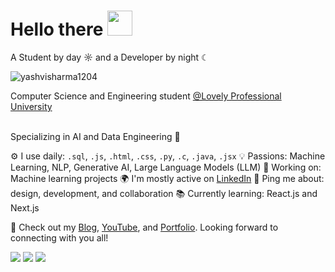  # Hello there <img src="https://github.com/user-attachments/assets/ef8aa47e-72db-4604-9985-6107dc3ad4cb" width="40" height="40" />
A Student by day ☼ and a Developer by night ☾

<p align="left"> <img src="https://komarev.com/ghpvc/?username=yashvisharma1204&label=Profile%20views&color=0e75b6&style=flat" alt="yashvisharma1204" /> </p>

Computer Science and Engineering student [@Lovely Professional University](https://www.lpu.in/)

<br> Specializing in AI and Data Engineering 👑


⚙️ I use daily: `.sql`, `.js`, `.html`, `.css`, `.py`, `.c`, `.java`, `.jsx`
💡 Passions: Machine Learning, NLP, Generative AI, Large Language Models (LLM)
💅 Working on: Machine learning projects
🌍 I'm mostly active on [LinkedIn](https://www.linkedin.com/in/yashvi-sharma-150863220/)
💬 Ping me about: design, development, and collaboration
📚 Currently learning: React.js and Next.js

🚀 Check out my [Blog](#), [YouTube](#), and [Portfolio](https://portfolio-three-wheat-21.vercel.app).
Looking forward to connecting with you all!

![](http://github-profile-summary-cards.vercel.app/api/cards/profile-details?username=yashvisharma1204&theme=dark)
![](http://github-profile-summary-cards.vercel.app/api/cards/stats?username=yashvisharma1204&theme=dark)
![](http://github-profile-summary-cards.vercel.app/api/cards/productive-time?username=yashvisharma1204&theme=dark&utcOffset=8)
